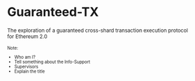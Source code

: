 <!-- .slide: data-background="#146287" -->
# Guaranteed-TX

<p><small>The exploration of a guaranteed cross-shard transaction execution protocol
 <br> for Ethereum 2.0<small></p>

Note:
- Who am I?
- Tell something about the Info-Support
- Supervisors
- Explain the title
